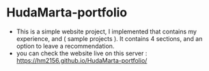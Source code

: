 # HudaMarta-portfolio

- This is a simple website project, I implemented that contains my experience, and ( sample projects ). It contains 4 sections, and an option to leave a recommendation.
- you can check the website live on this server : https://hm2156.github.io/HudaMarta-portfolio/
